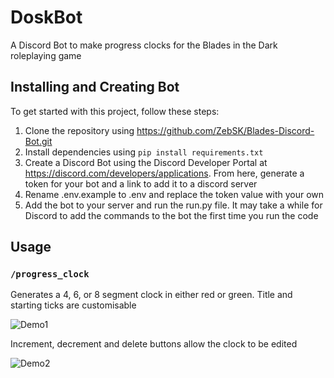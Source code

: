 # DoskBot
A Discord Bot to make progress clocks for the Blades in the Dark roleplaying game

## Installing and Creating Bot
To get started with this project, follow these steps:
1. Clone the repository using https://github.com/ZebSK/Blades-Discord-Bot.git
2. Install dependencies using `pip install requirements.txt`
3. Create a Discord Bot using the Discord Developer Portal at https://discord.com/developers/applications. From here, generate a token for your bot and a link to add it to a discord server
5. Rename .env.example to .env and replace the token value with your own
6. Add the bot to your server and run the run.py file. It may take a while for Discord to add the commands to the bot the first time you run the code

## Usage
### `/progress_clock` 
Generates a 4, 6, or 8 segment clock in either red or green. Title and starting ticks are customisable

![Demo1](https://github.com/ZebSK/DoskBot/blob/main/resources/demo_images/demo_progress_clock_1.gif?raw=true)

Increment, decrement and delete buttons allow the clock to be edited

![Demo2](https://github.com/ZebSK/DoskBot/blob/main/resources/demo_images/demo_progress_clock_2.gif?raw=true)